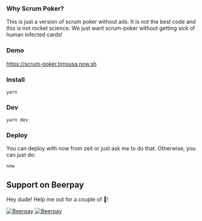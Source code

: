 ### Why Scrum Poker?
This is just a version of scrum poker without ads. 
It is not the best code and this is not rocket science. 
We just want scrum-poker without getting sick of human infected cards!

### Demo
https://scrum-poker.timsusa.now.sh

### Install
```
yarn 
```

### Dev
```
yarn dev
``` 

### Deploy
You can deploy with now from zeit or just ask me to do that. Otherwise, you can just do: 
```
now
``` 

## Support on Beerpay
Hey dude! Help me out for a couple of :beers:!

[![Beerpay](https://beerpay.io/TimSusa/scrum-poker/badge.svg?style=beer-square)](https://beerpay.io/TimSusa/scrum-poker)  [![Beerpay](https://beerpay.io/TimSusa/scrum-poker/make-wish.svg?style=flat-square)](https://beerpay.io/TimSusa/scrum-poker?focus=wish)
